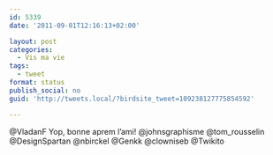 ```yaml
---
id: 5339
date: '2011-09-01T12:16:13+02:00'

layout: post
categories:
  - Vis ma vie
tags:
  - tweet
format: status
publish_social: no
guid: 'http://tweets.local/?birdsite_tweet=109238127775854592'

---
```


@VladanF Yop, bonne aprem l’ami! @johnsgraphisme @tom\_rousselin @DesignSpartan @nbirckel @Genkk @clowniseb @Twikito